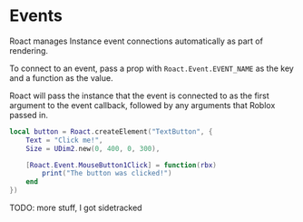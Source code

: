 # Events
Roact manages Instance event connections automatically as part of rendering.

To connect to an event, pass a prop with `Roact.Event.EVENT_NAME` as the key and a function as the value.

Roact will pass the instance that the event is connected to as the first argument to the event callback, followed by any arguments that Roblox passed in.

```lua
local button = Roact.createElement("TextButton", {
	Text = "Click me!",
	Size = UDim2.new(0, 400, 0, 300),

	[Roact.Event.MouseButton1Click] = function(rbx)
		print("The button was clicked!")
	end
})
```

TODO: more stuff, I got sidetracked

